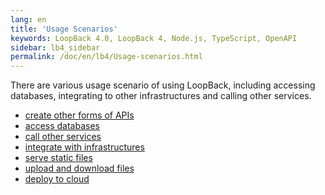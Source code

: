 ```yaml
---
lang: en
title: 'Usage Scenarios'
keywords: LoopBack 4.0, LoopBack 4, Node.js, TypeScript, OpenAPI
sidebar: lb4_sidebar
permalink: /doc/en/lb4/Usage-scenarios.html
---
```


There are various usage scenario of using LoopBack, including accessing
databases, integrating to other infrastructures and calling other services.

- [create other forms of APIs](Create-other-forms-of-apis.md)
- [access databases](Access-databases.md)
- [call other services](Calling-other-APIs-and-Web-Services.md)
- [integrate with infrastructures](Integrate-with-infrastructures.md)
- [serve static files](Serving-static-files.md)
- [upload and download files](File-upload-download.md)
- [deploy to cloud](Deployment.md)
